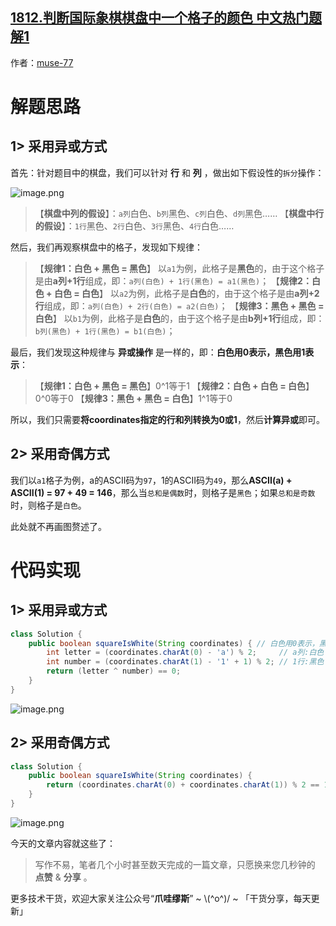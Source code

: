## [1812.判断国际象棋棋盘中一个格子的颜色 中文热门题解1](https://leetcode.cn/problems/determine-color-of-a-chessboard-square/solutions/100000/zhua-wa-mou-si-by-muse-77-rciy)

作者：[muse-77](https://leetcode.cn/u/muse-77)

# 解题思路

## 1> 采用异或方式
首先：针对题目中的棋盘，我们可以针对 **行** 和 **列** ，做出如下假设性的`拆分`操作：

![image.png](https://pic.leetcode.cn/1670460519-hDmKUk-image.png)

> 【**棋盘中列的假设**】：`a列`白色、`b列`黑色、`c列`白色、`d列`黑色……
> 【**棋盘中行的假设**】：`1行`黑色、`2行`白色、`3行`黑色、`4行`白色……

然后，我们再观察棋盘中的格子，发现如下规律：
> 【**规律1：白色 + 黑色 = 黑色**】
> 以`a1`为例，此格子是**黑色**的，由于这个格子是由**a列+1行**组成，即：`a列(白色) + 1行(黑色) = a1(黑色)`；
> 【**规律2：白色 + 白色 = 白色**】
> 以`a2`为例，此格子是**白色**的，由于这个格子是由**a列+2行**组成，即：`a列(白色) + 2行(白色) = a2(白色)`；
> 【**规律3：黑色 + 黑色 = 白色**】
> 以`b1`为例，此格子是**白色**的，由于这个格子是由**b列+1行**组成，即：`b列(黑色) + 1行(黑色) = b1(白色)`；

最后，我们发现这种规律与 **异或操作** 是一样的，即：**白色用0表示，黑色用1表示**：
> 【**规律1：白色 + 黑色 = 黑色**】0^1等于1 
> 【**规律2：白色 + 白色 = 白色**】0^0等于0 
> 【**规律3：黑色 + 黑色 = 白色**】1^1等于0

所以，我们只需要**将coordinates指定的行和列转换为0或1**，然后**计算异或**即可。

## 2> 采用奇偶方式
我们以`a1`格子为例，a的ASCII码为`97`，1的ASCII码为`49`，那么**ASCII(a) + ASCII(1) = 97 + 49 = 146**，那么当`总和是偶数`时，则格子是`黑色`；如果`总和是奇数`时，则格子是`白色`。

此处就不再画图赘述了。

# 代码实现

## 1> 采用异或方式
```java
class Solution {
    public boolean squareIsWhite(String coordinates) { // 白色用0表示，黑色用1表示
        int letter = (coordinates.charAt(0) - 'a') % 2;     // a列:白色 b列:黑色 c列:白色 ……
        int number = (coordinates.charAt(1) - '1' + 1) % 2; // 1行:黑色 2行:白色 3行:黑色 ……
        return (letter ^ number) == 0; 
    }
}
```

![image.png](https://pic.leetcode.cn/1670460538-AkWRxy-image.png)

## 2> 采用奇偶方式

```java
class Solution {
    public boolean squareIsWhite(String coordinates) {
        return (coordinates.charAt(0) + coordinates.charAt(1)) % 2 == 1; // 白色用奇数表示，黑色用偶数表示
    }
}
```

![image.png](https://pic.leetcode.cn/1670462151-aCkQwd-image.png)

今天的文章内容就这些了：

> 写作不易，笔者几个小时甚至数天完成的一篇文章，只愿换来您几秒钟的 **点赞** & **分享** 。

更多技术干货，欢迎大家关注公众号“**爪哇缪斯**” ~ \\(^o^)/ ~ 「干货分享，每天更新」